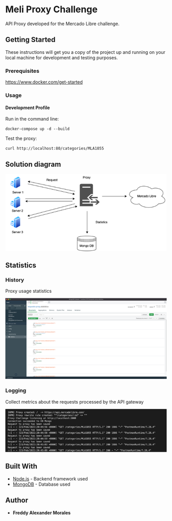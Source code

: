 # Meli Proxy Challenge

API Proxy developed for the Mercado Libre challenge.

## Getting Started

These instructions will get you a copy of the project up and running on your local machine for development and testing purposes.

### Prerequisites

https://www.docker.com/get-started

### Usage

#### Development Profile

Run in the command line:
```
docker-compose up -d --build
```

Test the proxy:
```
curl http://localhost:80/categories/MLA1055
```

## Solution diagram

![alt text](assets/diagram.png)

## Statistics

### History

Proxy usage statistics

![alt text](assets/statistics.png)

### Logging

Collect metrics about the requests processed by the API gateway

![alt text](assets/logging.png)


## Built With

* [Node.js](https://nodejs.org/en/) - Backend framework used
* [MongoDB](https://www.mongodb.com/) - Database used

## Author

* **Freddy Alexander Morales**